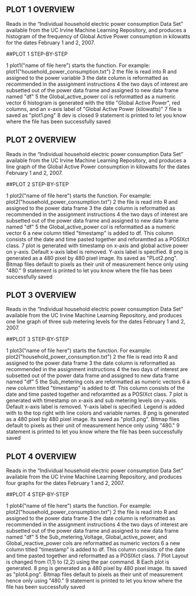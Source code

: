 ## PLOT 1 OVERVIEW

Reads in the “Individual household electric power consumption Data Set” available from the UC Irvine Machine Learning Repository, and produces a histogram of the frequency of Global Active Power consumption in kilowatts for the dates February 1 and 2, 2007. 

##PLOT 1 STEP-BY-STEP

1 plot1("name of file here") starts the function. For example: plot1("household_power_consumption.txt")
2 the file is read into R and assigned to the power variable 
3 the date column is reformatted as recommended in the assignment instructions
4 the two days of interest are subsetted out of the power data frame and assigned to new data frame named "df"
5 the Global_active_power col is reformatted as a numeric vector
6 histogram is generated with the title "Global Active Power", red columns, and an x-axis label of "Global Active Power (kilowatts)"
7 file is saved as "plot1.png"
8 dev is closed
9 statement is printed to let you know where the file has been successfully saved


## PLOT 2 OVERVIEW

Reads in the “Individual household electric power consumption Data Set” available from the UC Irvine Machine Learning Repository, and produces a line graph of the Global Active Power consumption in kilowatts for the dates February 1 and 2, 2007. 

##PLOT 2 STEP-BY-STEP

1 plot2("name of file here") starts the function. For example: plot2("household_power_consumption.txt")
2 the file is read into R and assigned to the power data frame 
3 the date column is reformatted as recommended in the assignment instructions
4 the two days of interest are subsetted out of the power data frame and assigned to new data frame named "df"
5 the Global_active_power col is reformatted as a numeric vector
6 a new column titled "timestamp" is added to df. This column consists of the date and time pasted together and reforamtted as a POSIXct class.
7 plot is generated with timestamp on x-axis and global active power on y-axis. Default x-axis label is removed. Y-axis label is specified.
8 png is generated as a 480 pixel by 480 pixel image. Its saved as "PLot2.png". Bitmap files default to pixels as their unit of measurement hence only using "480."
9 statement is printed to let you know where the file has been successfully saved


## PLOT 3 OVERVIEW

Reads in the “Individual household electric power consumption Data Set” available from the UC Irvine Machine Learning Repository, and produces one line graph of three sub metering levels for the dates February 1 and 2, 2007. 

##PLOT 3 STEP-BY-STEP

1 plot3("name of file here") starts the function. For example: plot2("household_power_consumption.txt")
2 the file is read into R and assigned to the power data frame 
3 the date column is reformatted as recommended in the assignment instructions
4 the two days of interest are subsetted out of the power data frame and assigned to new data frame named "df"
5 the Sub_metering cols are reformatted as numeric vectors
6 a new column titled "timestamp" is added to df. This column consists of the date and time pasted together and reforamtted as a POSIXct class.
7 plot is generated with timestamp on x-axis and sub metering levels on y-axis. Default x-axis label is removed. Y-axis label is specified. Legend is added with to the top right with line colors and variable names. 
8 png is generated as a 480 pixel by 480 pixel image. Its saved as "plot3.png". Bitmap files default to pixels as their unit of measurement hence only using "480."
9 statement is printed to let you know where the file has been successfully saved



## PLOT 4  OVERVIEW

Reads in the “Individual household electric power consumption Data Set” available from the UC Irvine Machine Learning Repository, and produces four graphs for the dates February 1 and 2, 2007. 

##PLOT 4 STEP-BY-STEP

1 plot4("name of file here") starts the function. For example: plot2("household_power_consumption.txt")
2 the file is read into R and assigned to the power data frame 
3 the date column is reformatted as recommended in the assignment instructions
4 the two days of interest are subsetted out of the power data frame and assigned to new data frame named "df"
5 the Sub_metering,Voltage, Global_active_power, and Global_reactive_power cols are reformatted as numeric vectors
6 a new column titled "timestamp" is added to df. This column consists of the date and time pasted together and reformatted as a POSIXct class.
7 Plot Layout is changed from (1,1) to (2,2) using the par command. 
8 Each plot is generated. 
8 png is generated as a 480 pixel by 480 pixel image. Its saved as "plot4.png". Bitmap files default to pixels as their unit of measurement hence only using "480."
9 statement is printed to let you know where the file has been successfully saved
